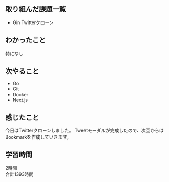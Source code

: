 ## 取り組んだ課題一覧
- Gin Twitterクローン

## わかったこと
特になし

## 次やること
- Go
- Git
- Docker
- Next.js

## 感じたこと
今日はTwitterクローンしました。
Tweetモーダルが完成したので、次回からはBookmarkを作成していきます。

## 学習時間
2時間<br />
合計1393時間
